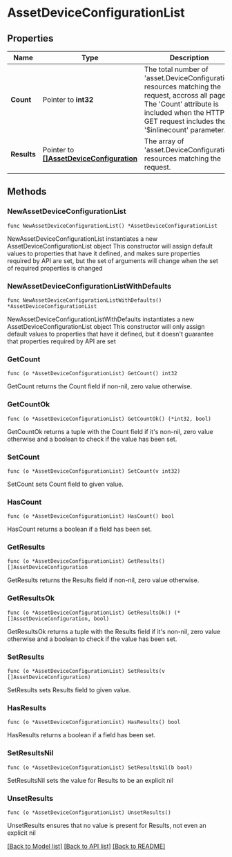 # AssetDeviceConfigurationList

## Properties

Name | Type | Description | Notes
------------ | ------------- | ------------- | -------------
**Count** | Pointer to **int32** | The total number of &#39;asset.DeviceConfiguration&#39; resources matching the request, accross all pages. The &#39;Count&#39; attribute is included when the HTTP GET request includes the &#39;$inlinecount&#39; parameter. | [optional] 
**Results** | Pointer to [**[]AssetDeviceConfiguration**](asset.DeviceConfiguration.md) | The array of &#39;asset.DeviceConfiguration&#39; resources matching the request. | [optional] 

## Methods

### NewAssetDeviceConfigurationList

`func NewAssetDeviceConfigurationList() *AssetDeviceConfigurationList`

NewAssetDeviceConfigurationList instantiates a new AssetDeviceConfigurationList object
This constructor will assign default values to properties that have it defined,
and makes sure properties required by API are set, but the set of arguments
will change when the set of required properties is changed

### NewAssetDeviceConfigurationListWithDefaults

`func NewAssetDeviceConfigurationListWithDefaults() *AssetDeviceConfigurationList`

NewAssetDeviceConfigurationListWithDefaults instantiates a new AssetDeviceConfigurationList object
This constructor will only assign default values to properties that have it defined,
but it doesn't guarantee that properties required by API are set

### GetCount

`func (o *AssetDeviceConfigurationList) GetCount() int32`

GetCount returns the Count field if non-nil, zero value otherwise.

### GetCountOk

`func (o *AssetDeviceConfigurationList) GetCountOk() (*int32, bool)`

GetCountOk returns a tuple with the Count field if it's non-nil, zero value otherwise
and a boolean to check if the value has been set.

### SetCount

`func (o *AssetDeviceConfigurationList) SetCount(v int32)`

SetCount sets Count field to given value.

### HasCount

`func (o *AssetDeviceConfigurationList) HasCount() bool`

HasCount returns a boolean if a field has been set.

### GetResults

`func (o *AssetDeviceConfigurationList) GetResults() []AssetDeviceConfiguration`

GetResults returns the Results field if non-nil, zero value otherwise.

### GetResultsOk

`func (o *AssetDeviceConfigurationList) GetResultsOk() (*[]AssetDeviceConfiguration, bool)`

GetResultsOk returns a tuple with the Results field if it's non-nil, zero value otherwise
and a boolean to check if the value has been set.

### SetResults

`func (o *AssetDeviceConfigurationList) SetResults(v []AssetDeviceConfiguration)`

SetResults sets Results field to given value.

### HasResults

`func (o *AssetDeviceConfigurationList) HasResults() bool`

HasResults returns a boolean if a field has been set.

### SetResultsNil

`func (o *AssetDeviceConfigurationList) SetResultsNil(b bool)`

 SetResultsNil sets the value for Results to be an explicit nil

### UnsetResults
`func (o *AssetDeviceConfigurationList) UnsetResults()`

UnsetResults ensures that no value is present for Results, not even an explicit nil

[[Back to Model list]](../README.md#documentation-for-models) [[Back to API list]](../README.md#documentation-for-api-endpoints) [[Back to README]](../README.md)



